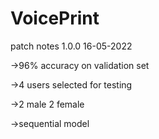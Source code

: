# VoicePrint

patch notes 1.0.0 16-05-2022

->96% accuracy on validation set

->4 users selected for testing

->2 male 2 female

->sequential model 

